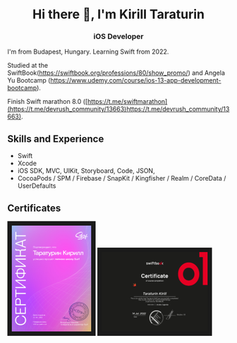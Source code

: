 <h1 align="center">Hi there 👋, I'm Kirill Taraturin</h1>

<h3 align="center">iOS Developer</h3>

I'm from Budapest, Hungary. Learning Swift from 2022.

Studied at the SwiftBook(https://swiftbook.org/professions/80/show_promo/) and Angela Yu Bootcamp (https://www.udemy.com/course/ios-13-app-development-bootcamp).

Finish Swift marathon 8.0 ([https://t.me/swiftmarathon](https://t.me/devrush_community/13663)https://t.me/devrush_community/13663).

## Skills and Experience

*  Swift
*  Xcode
*  iOS SDK, MVC, UIKit, Storyboard, Code, JSON, 
*  CocoaPods / SPM / Firebase / SnapKit / Kingfisher / Realm / CoreData / UserDefaults

  ## Certificates
  <a href="https://github.com/Kirilloao/Kirilloao/blob/main/A4%20-%20185.pdf" target="_blanck"><img src="https://github.com/Kirilloao/Kirilloao/blob/main/Surf.png" alt="swiftbook.org" width = "180" height="240" border="10" /></a>
    <a href="https://github.com/Kirilloao/Kirilloao/blob/main/A4%20-%20185.pdf" target="_blanck"><img src="https://github.com/Kirilloao/Kirilloao/blob/main/swiftBook.png" alt="swiftbook.org" width = "240" height="180" border="10" /></a>

